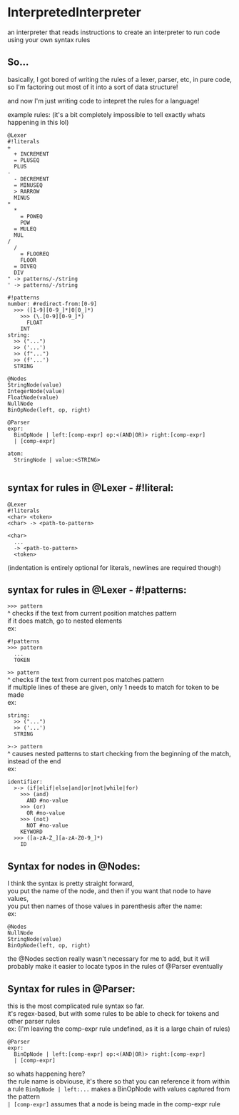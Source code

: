# InterpretedInterpreter
an interpreter that reads instructions to create an interpreter to run code using your own syntax rules


## So...
basically, I got bored of writing the rules of a lexer, parser, etc, in pure code, so I'm factoring out most of it into a sort of data structure!

and now I'm just writing code to intepret the rules for a language!


example rules: (it's a bit completely impossible to tell exactly whats happening in this lol)
```
@Lexer
#!literals
+
  + INCREMENT
  = PLUSEQ
  PLUS
-
  - DECREMENT
  = MINUSEQ
  > RARROW
  MINUS
*
  *
    = POWEQ
    POW
  = MULEQ
  MUL
/
  /
    = FLOOREQ
    FLOOR
  = DIVEQ
  DIV
" -> patterns/-/string
' -> patterns/-/string

#!patterns
number: #redirect-from:[0-9]
  >>> ([1-9][0-9_]*|0[0_]*)
    >>> (\.[0-9][0-9_]*)
      FLOAT
    INT
string:
  >> ("...")
  >> ('...')
  >> (f"...")
  >> (f'...')
  STRING

@Nodes
StringNode(value)
IntegerNode(value)
FloatNode(value)
NullNode
BinOpNode(left, op, right)

@Parser
expr:
  BinOpNode | left:[comp-expr] op:<(AND|OR)> right:[comp-expr]
  | [comp-expr]

atom:
  StringNode | value:<STRING>
  

```

## syntax for rules in @Lexer - #!literal:
```
@Lexer
#!literals
<char> <token>
<char> -> <path-to-pattern>

<char>
  ...
  -> <path-to-pattern>
  <token>
```
(indentation is entirely optional for literals, newlines are required though)

## syntax for rules in @Lexer - #!patterns:  
`>>> pattern`  
\^ checks if the text from current position matches pattern  
if it does match, go to nested elements  
ex:  
```
#!patterns
>>> pattern
  ...
  TOKEN
```
`>> pattern`  
\^ checks if the text from current pos matches pattern  
if multiple lines of these are given, only 1 needs to match for token to be made  
ex:  
```
string:
  >> ("...")
  >> ('...')
  STRING
```
`>-> pattern`  
\^ causes nested patterns to start checking from the beginning of the match, instead of the end  
ex:
```
identifier:
  >-> (if|elif|else|and|or|not|while|for)
    >>> (and)
      AND #no-value
    >>> (or)
      OR #no-value
    >>> (not)
      NOT #no-value
    KEYWORD
  >>> ([a-zA-Z_][a-zA-Z0-9_]*)
    ID
```

## Syntax for nodes in @Nodes:
I think the syntax is pretty straight forward,  
you put the name of the node, and then if you want that node to have values,  
you put then names of those values in parenthesis after the name:  
ex:  
```
@Nodes
NullNode
StringNode(value)
BinOpNode(left, op, right)
```
the @Nodes section really wasn't necessary for me to add, but it will probably make it easier to locate typos in the rules of @Parser eventually

## Syntax for rules in @Parser:
this is the most complicated rule syntax so far.  
it's regex-based, but with some rules to be able to check for tokens and other parser rules  
ex: (I'm leaving the comp-expr rule undefined, as it is a large chain of rules)
```
@Parser
expr:
  BinOpNode | left:[comp-expr] op:<(AND|OR)> right:[comp-expr]
  | [comp-expr]
```
so whats happening here?  
the rule name is obviouse, it's there so that you can reference it from within a rule
`BinOpNode | left:...` makes a BinOpNode with values captured from the pattern  
`| [comp-expr]` assumes that a node is being made in the comp-expr rule






